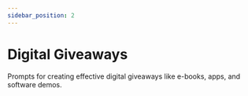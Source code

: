 ```yaml
---
sidebar_position: 2
---
```


# Digital Giveaways

Prompts for creating effective digital giveaways like e-books, apps, and software demos.
